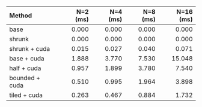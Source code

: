 | Method         |   N=2 (ms) |   N=4 (ms) |   N=8 (ms) |   N=16 (ms) |
|:---------------|-----------:|-----------:|-----------:|------------:|
| base           |      0.000 |      0.000 |      0.000 |       0.000 |
| shrunk         |      0.000 |      0.000 |      0.000 |       0.000 |
| shrunk + cuda  |      0.015 |      0.027 |      0.040 |       0.071 |
| base + cuda    |      1.888 |      3.770 |      7.530 |      15.048 |
| half + cuda    |      0.957 |      1.899 |      3.780 |       7.540 |
| bounded + cuda |      0.510 |      0.995 |      1.964 |       3.898 |
| tiled + cuda   |      0.263 |      0.467 |      0.884 |       1.732 |
